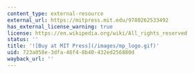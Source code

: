 ```yaml
---
content_type: external-resource
external_url: https://mitpress.mit.edu/9780262533492
has_external_license_warning: true
license: https://en.wikipedia.org/wiki/All_rights_reserved
status: ''
title: '![Buy at MIT Press](/images/mp_logo.gif)'
uid: 723a058e-3dfa-46f4-8b40-432ed256880d
wayback_url: ''
---
```

